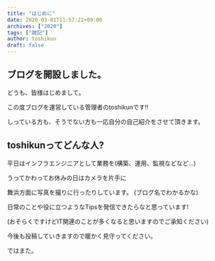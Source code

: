 ```yaml
---
title: "はじめに"
date: 2020-03-01T11:57:22+09:00
archives: ["2020"]
tags: ["雑記"]
author: toshikun
draft: false
---
```

## ブログを開設しました。
どうも、皆様はじめまして。

この度ブログを運営している管理者のtoshikunです‼

しっている方も、そうでない方も一応自分の自己紹介をさせて頂きます。

## toshikunってどんな人?

平日はインフラエンジニアとして業務を(構築、運用、監視などなど...)

うってかわってお休みの日はカメラを片手に

舞浜方面に写真を撮りに行ったりしています。
(ブログ名でわかるかな)

日常のことや役に立つようなTipsを発信できたらなと思っています!

(おそらくですけどIT関連のことが多くなると思いますのでご承知ください)


今後も投稿していきますので暖かく見守ってください。

ではまた。
